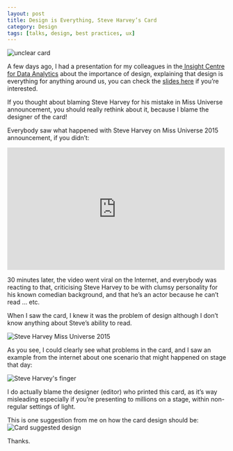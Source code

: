 ```yaml
---
layout: post
title: Design is Everything, Steve Harvey’s Card
category: Design
tags: [talks, design, best practices, ux]
---
```


![unclear card]({{site.images_url}}2015/12/harvey-card11.png)  
  
  
A few days ago, I had a presentation for my colleagues in the<a href="http://insight-centre.org/" target="_blank"> Insight Centre for Data Analytics</a> about the importance of design, explaining that design is everything for anything around us, you can check the <a href="https://www.insight-centre.org/content/wait-%E2%80%A6-your-demo" target="_blank">slides here</a> if you’re interested.  
  
If you thought about blaming Steve Harvey for his mistake in Miss Universe announcement, you should really rethink about it, because I blame the designer of the card!  
  
Everybody saw what happened with Steve Harvey on Miss Universe 2015 announcement, if you didn’t:
  
<iframe width="500" height="281" src="https://www.youtube.com/embed/3DKDaSd-4nY?feature=oembed" frameborder="0" allowfullscreen=""></iframe>  
  
  
30 minutes later, the video went viral on the Internet, and everybody was reacting to that, criticising Steve Harvey to be with clumsy personality for his known comedian background, and that he’s an actor because he can’t read … etc.  
  
When I saw the card, I knew it was the problem of design although I don’t know anything about Steve’s ability to read.  
  
![Steve Harvey Miss Universe 2015]({{site.images_url}}2015/12/harvey-card11.png)  
  
  
As you see, I could clearly see what problems in the card, and I saw an example from the internet about one scenario that might happened on stage that day:  
  
![Steve Harvey's finger]({{site.images_url}}2015/12/harvey-card2.png)  
  
  
I do actually blame the designer (editor) who printed this card, as it’s way misleading especially if you’re presenting to millions on a stage, within non-regular settings of light.  
  
This is one suggestion from me on how the card design should be:  
![Card suggested design]({{site.images_url}}2015/12/harvey-card3.png)  
  
Thanks.  
